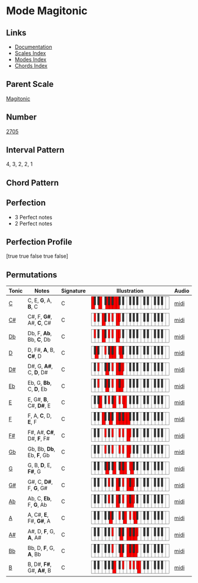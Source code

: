 # Mode Magitonic

## Links

- [Documentation](index.md)
- [Scales Index](Scales.md)
- [Modes Index](Modes.md)
- [Chords Index](Chords.md)

## Parent Scale

[Magitonic](ScaleMagitonic.md)

## Number

[2705](https://ianring.com/musictheory/scales/2705)

## Interval Pattern

4, 3, 2, 2, 1

## Chord Pattern



## Perfection

- 3 Perfect notes
- 2 Perfect notes

## Perfection Profile

[true true false true false]

## Permutations

| Tonic | Notes | Signature | Illustration | Audio |
|-------|-------|-----------|--------------|-------|
| [C](ModeCNaturalMagitonic.md) | C, E, **G**, A, **B**, C | C | ![CNaturalMagitonic](ModeCNaturalMagitonic.png) | [midi](https://github.com/edipermadi/music/blob/main/docs/ModeCNaturalMagitonic.mid?raw=true) |
| [C#](ModeCSharpMagitonic.md) | C#, F, **G#**, A#, **C**, C# | C | ![CSharpMagitonic](ModeCSharpMagitonic.png) | [midi](https://github.com/edipermadi/music/blob/main/docs/ModeCSharpMagitonic.mid?raw=true) |
| [Db](ModeDFlatMagitonic.md) | Db, F, **Ab**, Bb, **C**, Db | C | ![DFlatMagitonic](ModeDFlatMagitonic.png) | [midi](https://github.com/edipermadi/music/blob/main/docs/ModeDFlatMagitonic.mid?raw=true) |
| [D](ModeDNaturalMagitonic.md) | D, F#, **A**, B, **C#**, D | C | ![DNaturalMagitonic](ModeDNaturalMagitonic.png) | [midi](https://github.com/edipermadi/music/blob/main/docs/ModeDNaturalMagitonic.mid?raw=true) |
| [D#](ModeDSharpMagitonic.md) | D#, G, **A#**, C, **D**, D# | C | ![DSharpMagitonic](ModeDSharpMagitonic.png) | [midi](https://github.com/edipermadi/music/blob/main/docs/ModeDSharpMagitonic.mid?raw=true) |
| [Eb](ModeEFlatMagitonic.md) | Eb, G, **Bb**, C, **D**, Eb | C | ![EFlatMagitonic](ModeEFlatMagitonic.png) | [midi](https://github.com/edipermadi/music/blob/main/docs/ModeEFlatMagitonic.mid?raw=true) |
| [E](ModeENaturalMagitonic.md) | E, G#, **B**, C#, **D#**, E | C | ![ENaturalMagitonic](ModeENaturalMagitonic.png) | [midi](https://github.com/edipermadi/music/blob/main/docs/ModeENaturalMagitonic.mid?raw=true) |
| [F](ModeFNaturalMagitonic.md) | F, A, **C**, D, **E**, F | C | ![FNaturalMagitonic](ModeFNaturalMagitonic.png) | [midi](https://github.com/edipermadi/music/blob/main/docs/ModeFNaturalMagitonic.mid?raw=true) |
| [F#](ModeFSharpMagitonic.md) | F#, A#, **C#**, D#, **F**, F# | C | ![FSharpMagitonic](ModeFSharpMagitonic.png) | [midi](https://github.com/edipermadi/music/blob/main/docs/ModeFSharpMagitonic.mid?raw=true) |
| [Gb](ModeGFlatMagitonic.md) | Gb, Bb, **Db**, Eb, **F**, Gb | C | ![GFlatMagitonic](ModeGFlatMagitonic.png) | [midi](https://github.com/edipermadi/music/blob/main/docs/ModeGFlatMagitonic.mid?raw=true) |
| [G](ModeGNaturalMagitonic.md) | G, B, **D**, E, **F#**, G | C | ![GNaturalMagitonic](ModeGNaturalMagitonic.png) | [midi](https://github.com/edipermadi/music/blob/main/docs/ModeGNaturalMagitonic.mid?raw=true) |
| [G#](ModeGSharpMagitonic.md) | G#, C, **D#**, F, **G**, G# | C | ![GSharpMagitonic](ModeGSharpMagitonic.png) | [midi](https://github.com/edipermadi/music/blob/main/docs/ModeGSharpMagitonic.mid?raw=true) |
| [Ab](ModeAFlatMagitonic.md) | Ab, C, **Eb**, F, **G**, Ab | C | ![AFlatMagitonic](ModeAFlatMagitonic.png) | [midi](https://github.com/edipermadi/music/blob/main/docs/ModeAFlatMagitonic.mid?raw=true) |
| [A](ModeANaturalMagitonic.md) | A, C#, **E**, F#, **G#**, A | C | ![ANaturalMagitonic](ModeANaturalMagitonic.png) | [midi](https://github.com/edipermadi/music/blob/main/docs/ModeANaturalMagitonic.mid?raw=true) |
| [A#](ModeASharpMagitonic.md) | A#, D, **F**, G, **A**, A# | C | ![ASharpMagitonic](ModeASharpMagitonic.png) | [midi](https://github.com/edipermadi/music/blob/main/docs/ModeASharpMagitonic.mid?raw=true) |
| [Bb](ModeBFlatMagitonic.md) | Bb, D, **F**, G, **A**, Bb | C | ![BFlatMagitonic](ModeBFlatMagitonic.png) | [midi](https://github.com/edipermadi/music/blob/main/docs/ModeBFlatMagitonic.mid?raw=true) |
| [B](ModeBNaturalMagitonic.md) | B, D#, **F#**, G#, **A#**, B | C | ![BNaturalMagitonic](ModeBNaturalMagitonic.png) | [midi](https://github.com/edipermadi/music/blob/main/docs/ModeBNaturalMagitonic.mid?raw=true) |
